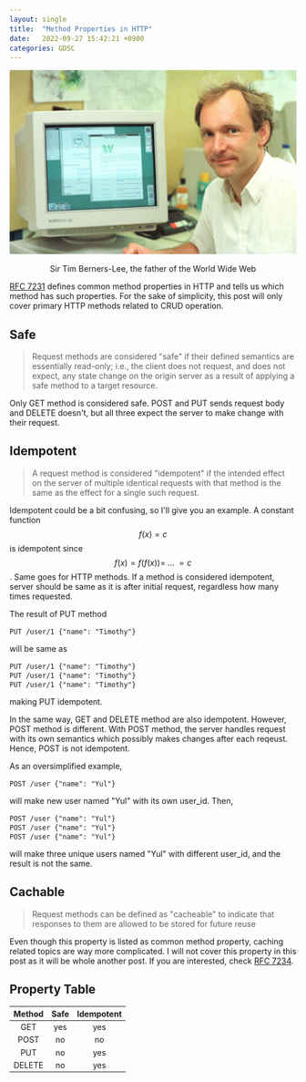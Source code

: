 ```yaml
---
layout: single
title:  "Method Properties in HTTP"
date:   2022-09-27 15:42:21 +0900
categories: GDSC
---
```


![Tim Berners-Lee](/assets/images/tim-berners-lee.jpg)
<p align = "center">
Sir Tim Berners-Lee, the father of the World Wide Web
</p>

[RFC 7231](https://www.rfc-editor.org/rfc/rfc7231#section-4.2) defines common method properties in HTTP and tells us which method has such properties. For the sake of simplicity, this post will only cover primary HTTP methods related to CRUD operation.


## Safe

> Request methods are considered "safe" if their defined semantics are essentially read-only; i.e., the client does not request, and does not expect, any state change on the origin server as a result of applying a safe method to a target resource.

Only GET method is considered safe. POST and PUT sends request body and DELETE doesn't, but all three expect the server to make change with their request.  


## Idempotent

> A request method is considered "idempotent" if the intended effect on the server of multiple identical requests with that method is the same as the effect for a single such request.

Idempotent could be a bit confusing, so I'll give you an example. A constant function $$ f(x) = c $$ is idempotent since $$ f(x) = f(f(x)) = \;...\;  = c $$. Same goes for HTTP methods. If a method is considered idempotent, server should be same as it is after initial request, regardless how many times requested. 

The result of PUT method

```http
PUT /user/1 {"name": "Timothy"}
```

will be same as

```http
PUT /user/1 {"name": "Timothy"}
PUT /user/1 {"name": "Timothy"}
PUT /user/1 {"name": "Timothy"}
```

making PUT idempotent.

In the same way, GET and DELETE method are also idempotent. However, POST method is different. With POST method, the server handles request with its own semantics which possibly makes changes after each reqeust. Hence, POST is not idempotent. 

As an oversimplified example,

```http
POST /user {"name": "Yul"}
```

will make new user named "Yul" with its own user_id. Then,


```http
POST /user {"name": "Yul"}
POST /user {"name": "Yul"}
POST /user {"name": "Yul"}
```

will make three unique users named "Yul" with different user_id, and the result is not the same. 


## Cachable

> Request methods can be defined as "cacheable" to indicate that responses to them are allowed to be stored for future reuse

Even though this property is listed as common method property, caching related topics are way more complicated. I will not cover this property in this post as it will be whole another post. If you are interested, check [RFC 7234](https://www.rfc-editor.org/rfc/rfc7234).  


## Property Table

| Method 	| Safe 	| Idempotent 	|
|:------:	|:----:	|:----------:	|
|   GET  	|  yes 	|     yes    	|
|  POST  	|  no  	|     no     	|
|   PUT  	|  no  	|     yes    	|
| DELETE 	|  no  	|     yes    	|

<script type="text/javascript" async
  src="https://cdn.mathjax.org/mathjax/latest/MathJax.js?config=TeX-MML-AM_CHTML">
</script>